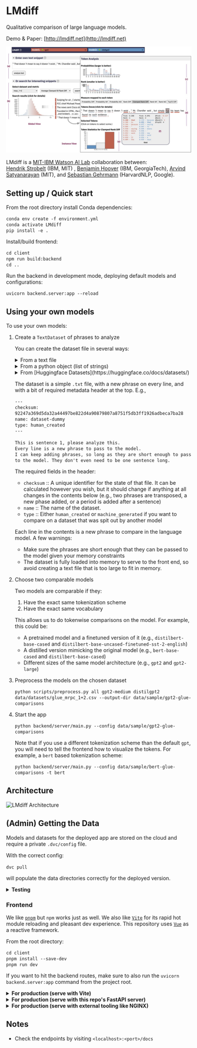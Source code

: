 # LMdiff

Qualitative comparison of large language models.

Demo & Paper: [http://lmdiff.net](http://lmdiff.net)


<div style='text-align:center; width:100%'>
<img src="assets/lmdiff_teaser.jpg" />
</div>


<p> LMdiff is a <a href="https://mitibmwatsonailab.mit.edu/">MIT-IBM
Watson AI Lab</a> collaboration between: <br/>
<a href="http://hendrik.strobelt.com" target="_blank">Hendrik
  Strobelt</a> (IBM, MIT) ,
<a href="https://www.bhoov.com/" target="_blank">Benjamin Hoover</a>
(IBM, GeorgiaTech),
<a href="https://arvindsatya.com/" target="_blank">Arvind
  Satyanarayan</a> (MIT),
and <a href="https://sebastiangehrmann.com/" target="_blank">Sebastian
  Gehrmann</a> (HarvardNLP, Google).</p>

## Setting up / Quick start
From the root directory install Conda dependencies:

```
conda env create -f environment.yml
conda activate LMdiff
pip install -e .
```

Install/build frontend: 

```
cd client
npm run build:backend
cd ..
```


Run the backend in development mode, deploying default models and configurations:

```
uvicorn backend.server:app --reload
```


## Using your own models

To use your own models:

1. Create a `TextDataset` of phrases to analyze

    You can create the dataset file in several ways:

    <details>
    <summary>From a text file</summary>
    So you have already collected all the phrases you want into a text file separated by newlines. Simply run:

    ```
    python scripts/make_dataset.py path/to/my_dataset.txt my_dataset -o folder/i/want/to/save/in
    ```
    </details>
    
    <details>
    <summary>From a python object (list of strings)</summary>
    Want to only work within python?

    ```python
    from analysis.create_dataset import create_text_dataset_from_object

    my_collection = ["Phrase 1", "My second phrase"]
    create_text_dataset_from_object(my_collection, "easy-first-dataset", "human_created", "folder/i/want/to/save/in")
    ```
    </details>
    
    <details>
    <summary>From [Huggingface Datasets](https://huggingface.co/docs/datasets/)</summary>
    It can be created from one of Huggingface's provided datasets with:

    ```python
    from analysis.create_dataset import create_text_dataset_from_hf_datasets
    import datasets
    import path_fixes as pf

    glue_mrpc = datasets.load_dataset("glue", "mrpc", split="train")
    name = "glue_mrpc_train"

    def ds2str(glue):
        """(e.g.,) Turn the first 50 sentences of the dataset into sentence information"""
        sentences = glue['sentence1'][:50]
        return "\n".join(sentences)

    create_text_dataset_from_hf_datasets(glue_mrpc, name, ds2str, ds_type="human_created", outfpath=pf.DATASETS)
    ```
    </details>


	The dataset is a simple `.txt` file, with a new phrase on every line, and with a bit of required metadata header at the top. E.g.,    
	
	```
	---
	checksum: 92247a369d5da32a44497be822d4a90879807a8751f5db3ff1926adbeca7ba28
	name: dataset-dummy
	type: human_created
	---
	
	This is sentence 1, please analyze this.
	Every line is a new phrase to pass to the model.
	I can keep adding phrases, so long as they are short enough to pass to the model. They don't even need to be one sentence long.
	```

	The required fields in the header:
	
	- `checksum` :: A unique identifier for the state of that file. It can be calculated however you wish, but it should change if anything at all changes in the contents below (e.g., two phrases are transposed, a new phase added, or a period is added after a sentence)
	- `name` :: The name of the dataset. 
	- `type` :: Either `human_created` or `machine_generated` if you want to compare on a dataset that was spit out by another model
	
	Each line in the contents is a new phrase to compare in the language model. A few warnings:
	
	- Make sure the phrases are short enough that they can be passed to the model given your memory constraints
	- The dataset is fully loaded into memory to serve to the front end, so avoid creating a text file that is too large to fit in memory.

2. Choose two comparable models
    
    Two models are comparable if they:

    1. Have the exact same tokenization scheme
    2. Have the exact same vocabulary

    This allows us to do tokenwise comparisons on the model. For example, this could be:
    
    - A pretrained model and a finetuned version of it (e.g., `distilbert-base-cased` and `distilbert-base-uncased-finetuned-sst-2-english`)
    - A distilled version mimicking the original model (e.g., `bert-base-cased` and `distilbert-base-cased`)
    - Different sizes of the same model architecture (e.g., `gpt2` and `gpt2-large`)


3. Preprocess the models on the chosen dataset

    ```
    python scripts/preprocess.py all gpt2-medium distilgpt2 data/datasets/glue_mrpc_1+2.csv --output-dir data/sample/gpt2-glue-comparisons
    ```

4. Start the app

    ```
    python backend/server/main.py --config data/sample/gpt2-glue-comparisons
    ```

    Note that if you use a different tokenization scheme than the default `gpt`, you will need to tell the frontend how to visualize the tokens. For example, a `bert` based tokenization scheme:

    ```
    python backend/server/main.py --config data/sample/bert-glue-comparisons -t bert
    ```

## Architecture
![LMdiff Architecture](./assets/lmdiff_system_design.png)

## (Admin) Getting the Data
Models and datasets for the deployed app are stored on the cloud and require a private `.dvc/config` file.

With the correct config:

```dvc pull```

will populate the data directories correctly for the deployed version.



<details>
<summary><b>Testing</b></summary>

```
make test
```

or

```
python -m pytest tests
```

All tests are stored in `tests`.

</details>

### Frontend

We like [`pnpm`](https://pnpm.io/installation) but `npm` works just as well. We also like [`Vite`](https://vitejs.dev/) for its rapid hot module reloading and pleasant dev experience. This repository uses [`Vue`](https://vuejs.org/) as a reactive framework.

From the root directory:

```
cd client
pnpm install --save-dev
pnpm run dev
```

If you want to hit the backend routes, make sure to also run the `uvicorn backend.server:app` command from the project root.

<details>
<summary><b>For production (serve with Vite)</b></summary>

```
pnpm run serve
```

</details>

<details>
<summary><b>For production (serve with this repo's FastAPI server)</b></summary>

```
cd client
pnpm run build:backend
cd ..
uvicorn backend.server:app
```

Or the `gunicorn` command from above.

All artifacts are stored in the `client/dist` directory with the appropriate basepath.
</details>

<details>
<summary><b>For production (serve with external tooling like NGINX)</b></summary>

```
pnpm run build
```

All artifacts are stored in the `client/dist` directory.
</details>

## Notes

- Check the endpoints by visiting `<localhost>:<port>/docs`
